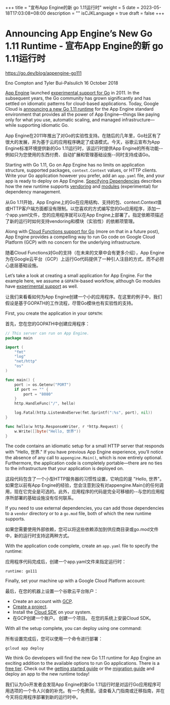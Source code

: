 +++
title = "宣布App Engine的新 go 1.11运行时"
weight = 5
date = 2023-05-18T17:03:08+08:00
description = ""
isCJKLanguage = true
draft = false
+++

# Announcing App Engine’s New Go 1.11 Runtime - 宣布App Engine的新 go 1.11运行时

https://go.dev/blog/appengine-go111

Eno Compton and Tyler Bui-Palsulich
16 October 2018

[App Engine](https://cloud.google.com/appengine/) launched [experimental support for Go](https://blog.golang.org/go-and-google-app-engine) in 2011. In the subsequent years, the Go community has grown significantly and has settled on idiomatic patterns for cloud-based applications. Today, Google Cloud is [announcing a new Go 1.11 runtime](https://cloud.google.com/blog/products/application-development/go-1-11-is-now-available-on-app-engine) for the App Engine standard environment that provides all the power of App Engine—things like paying only for what you use, automatic scaling, and managed infrastructure—while supporting idiomatic Go.

App Engine在2011年推出了对Go的实验性支持。在随后的几年里，Go社区有了很大的发展，并为基于云的应用程序确定了成语模式。今天，谷歌云宣布为App Engine标准环境提供新的Go 1.11运行时，该运行时提供App Engine的所有功能--例如只为您使用的东西付费、自动扩展和管理基础设施--同时支持成语Go。

Starting with Go 1.11, Go on App Engine has no limits on application structure, supported packages, `context.Context` values, or HTTP clients. Write your Go application however you prefer, add an `app.yaml` file, and your app is ready to deploy on App Engine. [Specifying Dependencies](https://cloud.google.com/appengine/docs/standard/go111/specifying-dependencies) describes how the new runtime supports [vendoring](https://go.dev/cmd/go/#hdr-Vendor_Directories) and [modules](https://go.dev/doc/go1.11#modules) (experimental) for dependency management.

从Go 1.11开始，App Engine上的Go在应用结构、支持的包、context.Context值或HTTP客户端方面都没有限制。以您喜欢的方式编写您的Go应用程序，添加一个app.yaml文件，您的应用程序就可以在App Engine上部署了。指定依赖项描述了新的运行时如何支持vendoring和模块（实验性）的依赖项管理。

Along with [Cloud Functions support for Go](https://twitter.com/kelseyhightower/status/1035278586754813952) (more on that in a future post), App Engine provides a compelling way to run Go code on Google Cloud Platform (GCP) with no concern for the underlying infrastructure.

随着Cloud Functions对Go的支持（在未来的文章中会有更多介绍），App Engine为在Google云平台（GCP）上运行Go代码提供了一种引人注目的方式，而不必担心底层基础设施。

Let’s take a look at creating a small application for App Engine. For the example here, we assume a `GOPATH`-based workflow, although Go modules have [experimental support](https://cloud.google.com/appengine/docs/standard/go111/specifying-dependencies) as well.

让我们来看看如何为App Engine创建一个小的应用程序。在这里的例子中，我们假设是基于GOPATH的工作流程，尽管Go模块也有实验性的支持。

First, you create the application in your `GOPATH`:

首先，您在您的GOPATH中创建应用程序：

```go linenums="1"
// This server can run on App Engine.
package main

import (
    "fmt"
    "log"
    "net/http"
    "os"
)

func main() {
    port := os.Getenv("PORT")
    if port == "" {
        port = "8080"
    }
    http.HandleFunc("/", hello)

    log.Fatal(http.ListenAndServe(fmt.Sprintf(":%s", port), nil))
}

func hello(w http.ResponseWriter, r *http.Request) {
    w.Write([]byte("Hello, 世界"))
}
```

The code contains an idiomatic setup for a small HTTP server that responds with "Hello, 世界." If you have previous App Engine experience, you’ll notice the absence of any call to `appengine.Main()`, which is now entirely optional. Furthermore, the application code is completely portable—there are no ties to the infrastructure that your application is deployed on.

这段代码包含了一个小型HTTP服务器的习惯性设置，它响应的是 "Hello, 世界"。如果您以前有App Engine的经验，您会注意到没有对appengine.Main()的任何调用，现在它完全是可选的。此外，应用程序的代码是完全可移植的--与您的应用程序所部署的基础设施没有任何联系。

If you need to use external dependencies, you can add those dependencies to a `vendor` directory or to a `go.mod` file, both of which the new runtime supports.

如果您需要使用外部依赖，您可以将这些依赖添加到供应商目录或go.mod文件中，新的运行时支持这两种方式。

With the application code complete, create an `app.yaml` file to specify the runtime:

应用程序代码完成后，创建一个app.yaml文件来指定运行时：

```
runtime: go111
```

Finally, set your machine up with a Google Cloud Platform account:

最后，在您的机器上设置一个谷歌云平台账户：

- Create an account with [GCP](https://cloud.google.com/).
- [Create a project](https://cloud.google.com/resource-manager/docs/creating-managing-projects).
- Install the [Cloud SDK](https://cloud.google.com/sdk/) on your system.
- 在GCP创建一个账户。
  创建一个项目。
  在您的系统上安装Cloud SDK。

With all the setup complete, you can deploy using one command:

所有设置完成后，您可以使用一个命令进行部署：

```
gcloud app deploy
```

We think Go developers will find the new Go 1.11 runtime for App Engine an exciting addition to the available options to run Go applications. There is a [free tier](https://cloud.google.com/free/). Check out the [getting started guide](https://cloud.google.com/appengine/docs/standard/go111/building-app/) or the [migration guide](https://cloud.google.com/appengine/docs/standard/go111/go-differences) and deploy an app to the new runtime today!

我们认为Go开发者会发现App Engine的新Go 1.11运行时是对运行Go应用程序可用选项的一个令人兴奋的补充。有一个免费层。请查看入门指南或迁移指南，并在今天将应用程序部署到新的运行时中。
